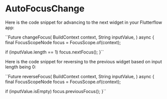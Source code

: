 # AutoFocusChange

Here is the code snippet for advancing to the next widget in your Flutterflow app:

``Future changeFocus(
  BuildContext context,
  String inputValue,
) async {
  final FocusScopeNode focus = FocusScope.of(context);

  if (inputValue.length == 1) focus.nextFocus();
}``


Here is the code snippet for reversing to the previous widget based on input length being 0:

``Future reverseFocus(
  BuildContext context,
  String inputValue,
) async {
  final FocusScopeNode focus = FocusScope.of(context);

  if (inputValue.isEmpty) focus.previousFocus();
}``
